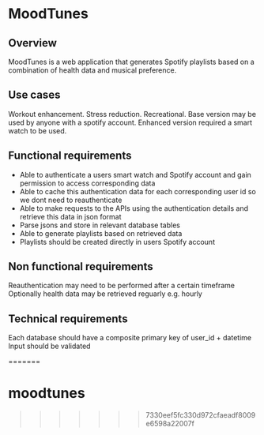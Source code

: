 # MoodTunes 

## Overview
MoodTunes is a web application that generates Spotify playlists based on a combination of health data and musical preference. 

## Use cases 
Workout enhancement. Stress reduction. Recreational.
Base version may be used by anyone with a spotify account. Enhanced version required a smart watch to be used.

## Functional requirements 
- Able to authenticate a users smart watch and Spotify account and gain permission to access corresponding data
- Able to cache this authentication data for each corresponding user id so we dont need to reauthenticate
- Able to make requests to the APIs using the authentication details and retrieve this data in json format
- Parse jsons and store in relevant database tables
- Able to generate playlists based on retrieved data
- Playlists should be created directly in users Spotify account

## Non functional requirements
Reauthentication may need to be performed after a certain timeframe
Optionally health data may be retrieved reguarly e.g. hourly 

## Technical requirements
Each database should have a composite primary key of user_id + datetime 
Input should be validated 

=======
# moodtunes
>>>>>>> 7330eef5fc330d972cfaeadf8009e6598a22007f
